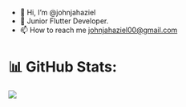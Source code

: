 - 👋 Hi, I’m @johnjahaziel
- 👀 Junior Flutter Developer.
- 📫 How to reach me johnjahaziel00@gmail.com

 

# 📊 GitHub Stats:
![](https://nirzak-streak-stats.vercel.app/?user=johnjahaziel&theme=dark&hide_border=false)<br/>

<!---
johnjahaziel/johnjahaziel is a ✨ special ✨ repository because its `README.md` (this file) appears on your GitHub profile.
You can click the Preview link to take a look at your changes.
--->

